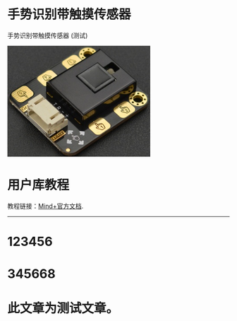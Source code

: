 # 手势识别带触摸传感器	

 手势识别带触摸传感器	(测试)

 ![featured](./arduinoC/_images/featured.png)

# 用户库教程
 

教程链接：[Mind+官方文档](http://wiki.dfrobot.com.cn/index.php?title=(SKU:SEN0285)_Gesture%26Touch_Sensor_V1.0%E6%89%8B%E5%8A%BF%E8%AF%86%E5%88%AB%E5%8F%8A%E8%A7%A6%E6%91%B8%E4%BC%A0%E6%84%9F%E5%99%A8).

---------------------------------------------------------

# 123456
# 345668
# 此文章为测试文章。

